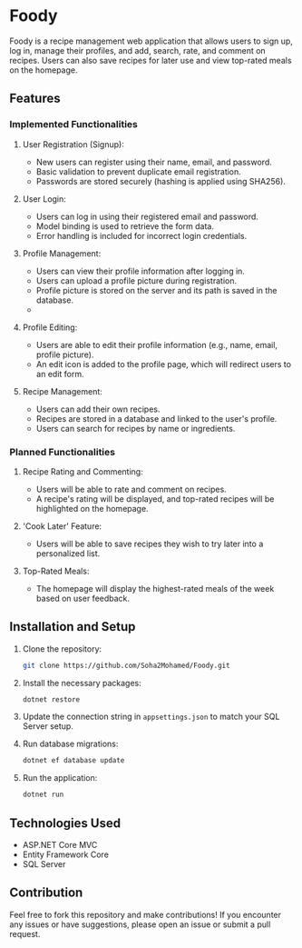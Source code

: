 # Foody

Foody is a recipe management web application that allows users to sign up, log in, manage their profiles, and add, search, rate, and comment on recipes. Users can also save recipes for later use and view top-rated meals on the homepage.

## Features

### Implemented Functionalities
1. User Registration (Signup):
   - New users can register using their name, email, and password.
   - Basic validation to prevent duplicate email registration.
   - Passwords are stored securely (hashing is applied using SHA256).

2. User Login:
   - Users can log in using their registered email and password.
   - Model binding is used to retrieve the form data.
   - Error handling is included for incorrect login credentials.

3. Profile Management:
   - Users can view their profile information after logging in.
   - Users can upload a profile picture during registration.
   - Profile picture is stored on the server and its path is saved in the database.
   - 
4. Profile Editing:
   - Users are able to edit their profile information (e.g., name, email, profile picture).
   - An edit icon is added to the profile page, which will redirect users to an edit form.

5. Recipe Management:
   - Users can add their own recipes.
   - Recipes are stored in a database and linked to the user's profile.
   - Users can search for recipes by name or ingredients.

### Planned Functionalities

1. Recipe Rating and Commenting:
   - Users will be able to rate and comment on recipes.
   - A recipe's rating will be displayed, and top-rated recipes will be highlighted on the homepage.

2. 'Cook Later' Feature:
   - Users will be able to save recipes they wish to try later into a personalized list.

3. Top-Rated Meals:
   - The homepage will display the highest-rated meals of the week based on user feedback.

## Installation and Setup

1. Clone the repository:
   ```bash
   git clone https://github.com/Soha2Mohamed/Foody.git
   ```

2. Install the necessary packages:
   ```bash
   dotnet restore
   ```

3. Update the connection string in `appsettings.json` to match your SQL Server setup.

4. Run database migrations:
   ```bash
   dotnet ef database update
   ```

5. Run the application:
   ```bash
   dotnet run
   ```

## Technologies Used
- ASP.NET Core MVC
- Entity Framework Core
- SQL Server

  
## Contribution
Feel free to fork this repository and make contributions! If you encounter any issues or have suggestions, please open an issue or submit a pull request.
